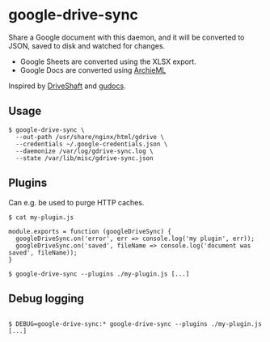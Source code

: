 # google-drive-sync

Share a Google document with this daemon, and it will be converted to JSON, saved to disk and watched for changes.

* Google Sheets are converted using the XLSX export.
* Google Docs are converted using [ArchieML](http://archieml.org)

Inspired by [DriveShaft](http://newsdev.github.io/driveshaft/) and [gudocs](https://github.com/guardian/gudocs).

## Usage

```
$ google-drive-sync \
  --out-path /usr/share/nginx/html/gdrive \
  --credentials ~/.google-credentials.json \
  --daemonize /var/log/gdrive-sync.log \
  --state /var/lib/misc/gdrive-sync.json
```

## Plugins

Can e.g. be used to purge HTTP caches.

```
$ cat my-plugin.js

module.exports = function (googleDriveSync) {
  googleDriveSync.on('error', err => console.log('my plugin', err));
  googleDriveSync.on('saved', fileName => console.log('document was saved', fileName));
}

$ google-drive-sync --plugins ./my-plugin.js [...]
```

## Debug logging

```

$ DEBUG=google-drive-sync:* google-drive-sync --plugins ./my-plugin.js [...]
```